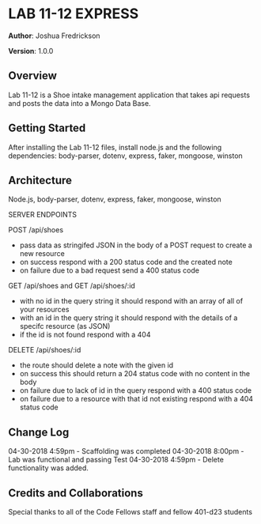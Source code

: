 # LAB 11-12 EXPRESS

**Author**: Joshua Fredrickson

**Version**: 1.0.0 

## Overview
Lab 11-12 is a Shoe intake management application that takes api requests and posts the data into a 
Mongo Data Base.


## Getting Started
After installing the Lab 11-12 files, install node.js and the following dependencies: 
body-parser, dotenv, express, faker, mongoose, winston

## Architecture
Node.js, body-parser, dotenv, express, faker, mongoose, winston
    
SERVER ENDPOINTS 

POST /api/shoes
- pass data as stringifed JSON in the body of a POST request to create a new resource
- on success respond with a 200 status code and the created note
- on failure due to a bad request send a 400 status code

GET /api/shoes and GET /api/shoes/:id
- with no id in the query string it should respond with an array of all of your resources
- with an id in the query string it should respond with the details of a specifc resource (as JSON)
- if the id is not found respond with a 404

DELETE /api/shoes/:id
- the route should delete a note with the given id
- on success this should return a 204 status code with no content in the body
- on failure due to lack of id in the query respond with a 400 status code
- on failure due to a resource with that id not existing respond with a 404 status code

## Change Log 
04-30-2018 4:59pm - Scaffolding was completed
04-30-2018 8:00pm - Lab was functional and passing Test 
04-30-2018 4:59pm - Delete functionality was added.

## Credits and Collaborations
Special thanks to all of the Code Fellows staff and fellow 401-d23 students